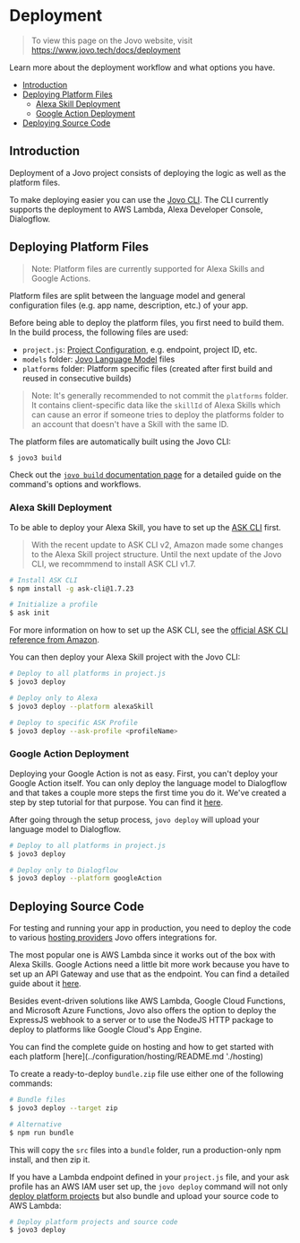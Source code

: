 # Deployment

> To view this page on the Jovo website, visit https://www.jovo.tech/docs/deployment

Learn more about the deployment workflow and what options you have.

- [Introduction](#introduction)
- [Deploying Platform Files](#deploying-platform-files)
  - [Alexa Skill Deployment](#alexa-skill-deployment)
  - [Google Action Deployment](#google-action-deployment)
- [Deploying Source Code](#deploying-source-code)

## Introduction

Deployment of a Jovo project consists of deploying the logic as well as the platform files.

To make deploying easier you can use the [Jovo CLI](../tools/cli/README.md '../cli'). The CLI currently supports the deployment to AWS Lambda, Alexa Developer Console, Dialogflow.

## Deploying Platform Files

> Note: Platform files are currently supported for Alexa Skills and Google Actions.

Platform files are split between the language model and general configuration files (e.g. app name, description, etc.) of your app.

Before being able to deploy the platform files, you first need to build them. In the build process, the following files are used:

- `project.js`: [Project Configuration](../configuration/project-js.md './project-js'), e.g. endpoint, project ID, etc.
- `models` folder: [Jovo Language Model](../basic-concepts/model './model') files
- `platforms` folder: Platform specific files (created after first build and reused in consecutive builds)

> Note: It's generally recommended to not commit the `platforms` folder. It contains client-specific data like the `skillId` of Alexa Skills which can cause an error if someone tries to deploy the platforms folder to an account that doesn't have a Skill with the same ID.

The platform files are automatically built using the Jovo CLI:

```sh
$ jovo3 build
```

Check out the [`jovo build` documentation page](../tools/cli/build.md './cli/build') for a detailed guide on the command's options and workflows.

### Alexa Skill Deployment

To be able to deploy your Alexa Skill, you have to set up the [ASK CLI](https://developer.amazon.com/docs/smapi/quick-start-alexa-skills-kit-command-line-interface.html) first.

> With the recent update to ASK CLI v2, Amazon made some changes to the Alexa Skill project structure. Until the next update of the Jovo CLI, we recommmend to install ASK CLI v1.7.

```sh
# Install ASK CLI
$ npm install -g ask-cli@1.7.23

# Initialize a profile
$ ask init
```

For more information on how to set up the ASK CLI, see the [official ASK CLI reference from Amazon](https://developer.amazon.com/docs/smapi/quick-start-alexa-skills-kit-command-line-interface.html).

You can then deploy your Alexa Skill project with the Jovo CLI:

```sh
# Deploy to all platforms in project.js
$ jovo3 deploy

# Deploy only to Alexa
$ jovo3 deploy --platform alexaSkill

# Deploy to specific ASK Profile
$ jovo3 deploy --ask-profile <profileName>
```

### Google Action Deployment

Deploying your Google Action is not as easy. First, you can't deploy your Google Action itself. You can only deploy the language model to Dialogflow and that takes a couple more steps the first time you do it. We've created a step by step tutorial for that purpose. You can find it [here](https://www.jovo.tech/tutorials/deploy-dialogflow-agent).

After going through the setup process, `jovo deploy` will upload your language model to Dialogflow.

```sh
# Deploy to all platforms in project.js
$ jovo3 deploy

# Deploy only to Dialogflow
$ jovo3 deploy --platform googleAction
```

## Deploying Source Code

For testing and running your app in production, you need to deploy the code to various [hosting providers](../configuration/hosting './hosting') Jovo offers integrations for.

The most popular one is AWS Lambda since it works out of the box with Alexa Skills. Google Actions need a little bit more work because you have to set up an API Gateway and use that as the endpoint. You can find a detailed guide about it [here](https://www.jovo.tech/tutorials/host-google-action-on-lambda#create-a-lambda-function).

Besides event-driven solutions like AWS Lambda, Google Cloud Functions, and Microsoft Azure Functions, Jovo also offers the option to deploy the ExpressJS webhook to a server or to use the NodeJS HTTP package to deploy to platforms like Google Cloud's App Engine.

You can find the complete guide on hosting and how to get started with each platform [here](../configuration/hosting/README.md './hosting)

To create a ready-to-deploy `bundle.zip` file use either one of the following commands:

```sh
# Bundle files
$ jovo3 deploy --target zip

# Alternative
$ npm run bundle
```

This will copy the `src` files into a `bundle` folder, run a production-only npm install, and then zip it.

If you have a Lambda endpoint defined in your `project.js` file, and your ask profile has an AWS IAM user set up, the `jovo deploy` command will not only [deploy platform projects](#deploy-platform-projects) but also bundle and upload your source code to AWS Lambda:

```sh
# Deploy platform projects and source code
$ jovo3 deploy
```

<!--[metadata]: {"description": "Learn how to deploy your Jovo projects to Alexa, Google Assistant, and more voice platforms.", "route": "deployment"}-->
